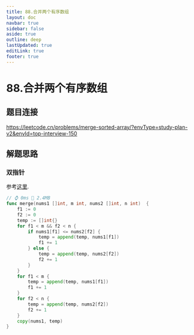 ```yaml
---
title: 88.合并两个有序数组
layout: doc
navbar: true
sidebar: false
aside: true
outline: deep
lastUpdated: true
editLink: true
footer: true
---
```


# 88.合并两个有序数组

## 题目连接

https://leetcode.cn/problems/merge-sorted-array/?envType=study-plan-v2&envId=top-interview-150

## 解题思路

### 双指针

参考[这里](/leetcode/21#双指针).

```go
// ⌚ 0ms 📀 2.4MB
func merge(nums1 []int, m int, nums2 []int, n int)  {
    f1 := 0
    f2 := 0
    temp := []int{}
    for f1 < m && f2 < n {
        if nums1[f1] <= nums2[f2] {
            temp = append(temp, nums1[f1])
            f1 += 1
        } else {
            temp = append(temp, nums2[f2])
            f2 += 1
        }
    }
    for f1 < m {
        temp = append(temp, nums1[f1])
        f1 += 1
    }
    for f2 < n {
        temp = append(temp, nums2[f2])
        f2 += 1
    }
    copy(nums1, temp)
}
```